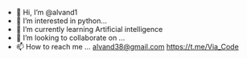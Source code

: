 - 👋 Hi, I’m @alvand1
- 👀 I’m interested in python...
- 🌱 I’m currently learning Artificial intelligence
- 💞️ I’m looking to collaborate on ...
- 📫 How to reach me ...
alvand38@gmail.com
https://t.me/Via_Code
<!---
alvand1/alvand1 is a ✨ special ✨ repository because its `README.md` (this file) appears on your GitHub profile.
You can click the Preview link to take a look at your changes.
--->
